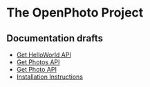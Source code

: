 # The OpenPhoto Project

## Documentation drafts
* [Get HelloWorld API](https://github.com/openphoto/frontend/wiki/DRAFT:-Get-Hello-API)
* [Get Photos API](https://github.com/openphoto/frontend/wiki/DRAFT:-Get-Photos-API)
* [Get Photo API](https://github.com/openphoto/frontend/wiki/DRAFT:-Get-Photo-API)
* [Installation Instructions](https://github.com/openphoto/frontend/wiki/DRAFT:-Installation)